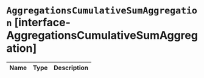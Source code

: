 # `AggregationsCumulativeSumAggregation` [interface-AggregationsCumulativeSumAggregation]

| Name | Type | Description |
| - | - | - |
